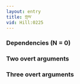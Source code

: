 ```yaml
---
layout: entry
title: གྲས་
vid: Hill:0225
---
```

### Dependencies (N = 0)


### Two overt arguments


### Three overt arguments
